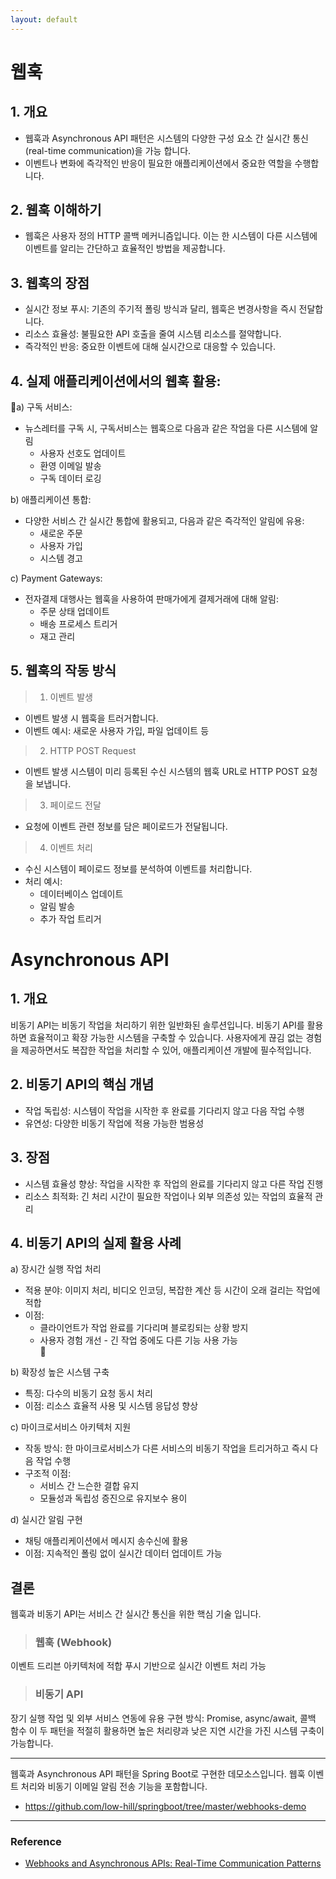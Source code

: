 ```yaml
---
layout: default
---
```


# 웹훅
## 1.  개요
* 웹훅과 Asynchronous API 패턴은 시스템의 다양한 구성 요소 간 실시간 통신(real-time communication)을 가능 합니다.
* 이벤트나 변화에 즉각적인 반응이 필요한 애플리케이션에서 중요한 역할을 수행합니다.

## 2. 웹훅 이해하기

* 웹훅은 사용자 정의 HTTP 콜백 메커니즘입니다. 이는 한 시스템이 다른 시스템에 이벤트를 알리는 간단하고 효율적인 방법을 제공합니다.

## 3. 웹훅의 장점
* 실시간 정보 푸시: 기존의 주기적 폴링 방식과 달리, 웹훅은 변경사항을 즉시 전달합니다.
* 리소스 효율성: 불필요한 API 호출을 줄여 시스템 리소스를 절약합니다.
* 즉각적인 반응: 중요한 이벤트에 대해 실시간으로 대응할 수 있습니다.

## 4. 실제 애플리케이션에서의 웹훅 활용:

a) 구독 서비스:
   - 뉴스레터를 구독 시, 구독서비스는 웹훅으로 다음과 같은 작업을 다른 시스템에 알림
     * 사용자 선호도 업데이트
     * 환영 이메일 발송
     * 구독 데이터 로깅

b) 애플리케이션 통합:
   - 다양한 서비스 간 실시간 통합에 활용되고, 다음과 같은 즉각적인 알림에 유용:
     * 새로운 주문
     * 사용자 가입
     * 시스템 경고

c) Payment Gateways:
   - 전자결제 대행사는 웹훅을 사용하여 판매가에게 결제거래에 대해 알림:
     * 주문 상태 업데이트
     * 배송 프로세스 트리거
     * 재고 관리


## 5. 웹훅의 작동 방식

> 1. 이벤트 발생
   * 이벤트 발생 시 웹훅을 트러거합니다.
   * 이벤트 예시: 새로운 사용자 가입, 파일 업데이트 등

> 2. HTTP POST Request
   * 이벤트 발생 시스템이 미리 등록된 수신 시스템의 웹훅 URL로 HTTP POST 요청을 보냅니다.

> 3. 페이로드 전달
   * 요청에 이벤트 관련 정보를 담은 페이로드가 전달됩니다.

> 4. 이벤트 처리
   * 수신 시스템이 페이로드 정보를 분석하여 이벤트를 처리합니다.
   * 처리 예시:
     * 데이터베이스 업데이트
     * 알림 발송
     * 추가 작업 트리거


# Asynchronous API
## 1. 개요
비동기 API는 비동기 작업을 처리하기 위한 일반화된 솔루션입니다. 비동기 API를 활용하면 효율적이고 확장 가능한 시스템을 구축할 수 있습니다. 사용자에게 끊김 없는 경험을 제공하면서도 복잡한 작업을 처리할 수 있어, 애플리케이션 개발에 필수적입니다.

## 2. 비동기 API의 핵심 개념
* 작업 독립성: 시스템이 작업을 시작한 후 완료를 기다리지 않고 다음 작업 수행
* 유연성: 다양한 비동기 작업에 적용 가능한 범용성

## 3. 장점 
* 시스템 효율성 향상: 작업을 시작한 후 작업의 완료를 기다리지 않고 다른 작업 진행
* 리소스 최적화: 긴 처리 시간이 필요한 작업이나 외부 의존성 있는 작업의 효율적 관리


## 4. 비동기 API의 실제 활용 사례
a) 장시간 실행 작업 처리
* 적용 분야: 이미지 처리, 비디오 인코딩, 복잡한 계산 등 시간이 오래 걸리는 작업에 적합
* 이점:
  * 클라이언트가 작업 완료를 기다리며 블로킹되는 상황 방지
  * 사용자 경험 개선 - 긴 작업 중에도 다른 기능 사용 가능              


b) 확장성 높은 시스템 구축
* 특징: 다수의 비동기 요청 동시 처리
* 이점: 리소스 효율적 사용 및 시스템 응답성 향상            

c) 마이크로서비스 아키텍처 지원
* 작동 방식: 한 마이크로서비스가 다른 서비스의 비동기 작업을 트리거하고 즉시 다음 작업 수행
* 구조적 이점:
  * 서비스 간 느슨한 결합 유지
  * 모듈성과 독립성 증진으로 유지보수 용이


d) 실시간 알림 구현
* 채팅 애플리케이션에서 메시지 송수신에 활용
* 이점: 지속적인 폴링 없이 실시간 데이터 업데이트 가능

## 결론
웹훅과 비동기 API는 서비스 간 실시간 통신을 위한 핵심 기술 입니다.
> ### 웹훅 (Webhook)
이벤트 드리븐 아키텍처에 적합
푸시 기반으로 실시간 이벤트 처리 가능
> ### 비동기 API
장기 실행 작업 및 외부 서비스 연동에 유용
구현 방식: Promise, async/await, 콜백 함수
이 두 패턴을 적절히 활용하면 높은 처리량과 낮은 지연 시간을 가진 시스템 구축이 가능합니다.



***

웹훅과 Asynchronous API 패턴을 Spring Boot로 구현한 데모소스입니다. 웹훅 이벤트 처리와 비동기 이메일 알림 전송 기능을 포함합니다.  
* https://github.com/low-hill/springboot/tree/master/webhooks-demo
***
### Reference
* [Webhooks and Asynchronous APIs: Real-Time Communication Patterns](https://medium.com/@satyendra.jaiswal/webhooks-and-asynchronous-apis-real-time-communication-patterns-b6dee06b855d)